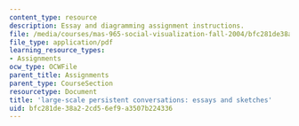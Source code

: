 ```yaml
---
content_type: resource
description: Essay and diagramming assignment instructions.
file: /media/courses/mas-965-social-visualization-fall-2004/bfc281de38a22cd56ef9a3507b224336_assn6.pdf
file_type: application/pdf
learning_resource_types:
- Assignments
ocw_type: OCWFile
parent_title: Assignments
parent_type: CourseSection
resourcetype: Document
title: 'large-scale persistent conversations: essays and sketches'
uid: bfc281de-38a2-2cd5-6ef9-a3507b224336
---
```

